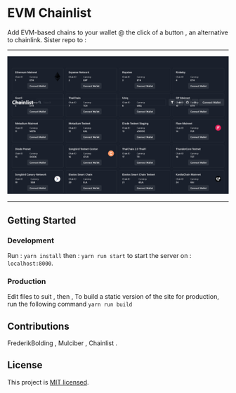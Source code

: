 # EVM Chainlist
Add EVM-based chains to your wallet @ the click of a button , an alternative to chainlink.
Sister repo to : 
*************************************************************************************************************
![Alt Text](evm-chains.png)
*************************************************************************************************************

## Getting Started

### Development

Run : ```yarn install```
then : ```yarn run start```
to start the server on : `localhost:8000`.

### Production
Edit files to suit , then , 
To build a static version of the site for production, run the following command
```yarn run build```

## Contributions
FrederikBolding , Mulciber , Chainlist .

## License
This project is [MIT licensed](./LICENSE).
